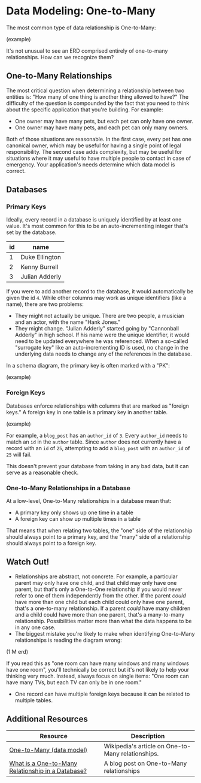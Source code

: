 # Data Modeling: One-to-Many

The most common type of data relationship is One-to-Many:

(example)

It's not unusual to see an ERD comprised entirely of one-to-many relationships. How can we recognize them?

## One-to-Many Relationships

The most critical question when determining a relationship between two entities is: "How many of one thing is another thing allowed to have?" The difficulty of the question is compounded by the fact that you need to think about the specific application that you're building. For example:

* One owner may have many pets, but each pet can only have one owner.
* One owner may have many pets, and each pet can only many owners.

Both of those situations are reasonable. In the first case, every pet has one canonical owner, which may be useful for having a single point of legal responsibility. The second case adds complexity, but may be useful for situations where it may useful to have multiple people to contact in case of emergency. Your application's needs determine which data model is correct.

## Databases

### Primary Keys

Ideally, every record in a database is uniquely identified by at least one value. It's most common for this to be an auto-incrementing integer that's set by the database.

| id | name |
| --- | --- |
| 1 | Duke Ellington |
| 2 | Kenny Burrell |
| 3 | Julian Adderly |

If you were to add another record to the database, it would automatically be given the id `4`. While other columns may work as unique identifiers (like a name), there are two problems:

* They might not actually be unique. There are two people, a musician and an actor, with the name "Hank Jones."
* They might change. "Julian Adderly" started going by "Cannonball Adderly" in high school. If his name were the unique identifier, it would need to be updated everywhere he was referenced. When a so-called "surrogate key" like an auto-incrementing ID is used, no change in the underlying data needs to change any of the references in the database.

In a schema diagram, the primary key is often marked with a "PK":

(example)

### Foreign Keys

Databases enforce relationships with columns that are marked as "foreign keys." A foreign key in one table is a primary key in another table.

(example)

For example, a `blog_post` has an `author_id` of `3`. Every `author_id` needs to match an `id` in the `author` table. Since `author` does not currently have a record with an `id` of `25`, attempting to add a `blog_post` with an `author_id` of `25` will fail.

This doesn't prevent your database from taking in any bad data, but it can serve as a reasonable check.

### One-to-Many Relationships in a Database

At a low-level, One-to-Many relationships in a database mean that:

* A primary key only shows up one time in a table
* A foreign key can show up multiple times in a table

That means that when relating two tables, the "one" side of the relationship should always point to a primary key, and the "many" side of a relationship should always point to a foreign key.

## Watch Out!

* Relationships are abstract, not concrete. For example, a particular parent may only have one child, and that child may only have one parent, but that's only a One-to-One relationship if you would never refer to one of them independently from the other. If the parent _could_ have more than one child but each child could only have one parent, that's a one-to-many relationship. If a parent _could_ have many children and a child could have more than one parent, that's a many-to-many relationship. Possibilities matter more than what the data happens to be in any one case.
* The biggest mistake you're likely to make when identifying One-to-Many relationships is reading the diagram wrong:

(1:M erd)

If you read this as "one room can have many windows and many windows have one room", you'll technically be correct but it's not likely to help your thinking very much. Instead, always focus on single items: "One room can have many TVs, but each TV can only be in one room."
* One record can have multiple foreign keys because it can be related to multiple tables.

## Additional Resources

| Resource | Description |
| --- | --- |
| [One-to-Many (data model)](https://en.wikipedia.org/wiki/One-to-many_(data_model)) | Wikipedia's article on One-to-Many relationships. |
| [What is a One-to-Many Relationship in a Database?](https://vertabelo.com/blog/one-to-many-relationship/) | A blog post on One-to-Many relationships |
